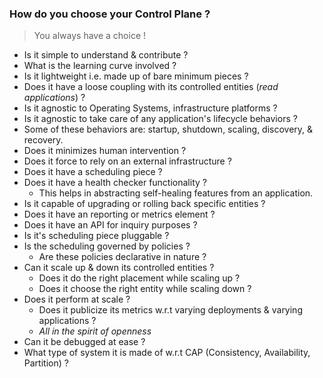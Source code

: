 ### How do you choose your Control Plane ?

> You always have a choice !

- Is it simple to understand & contribute ?
 - What is the learning curve involved ?
- Is it lightweight i.e. made up of bare minimum pieces ?
- Does it have a loose coupling with its controlled entities (*read applications*) ?
- Is it agnostic to Operating Systems, infrastructure platforms ?
- Is it agnostic to take care of any application's lifecycle behaviors ?
 - Some of these behaviors are: startup, shutdown, scaling, discovery, & recovery.
- Does it minimizes human intervention ?
- Does it force to rely on an external infrastructure ?
- Does it have a scheduling piece ?
- Does it have a health checker functionality ?
  - This helps in abstracting self-healing features from an application.
- Is it capable of upgrading or rolling back specific entities ?
- Does it have an reporting or metrics element ?
- Does it have an API for inquiry purposes ?
- Is it's scheduling piece pluggable ?
- Is the scheduling governed by policies ?
  - Are these policies declarative in nature ?
- Can it scale up & down its controlled entities ?
  - Does it do the right placement while scaling up ?
  - Does it choose the right entity while scaling down ?
- Does it perform at scale ?
  - Does it publicize its metrics w.r.t varying deployments & varying applications ?
  - *All in the spirit of openness*
- Can it be debugged at ease ?
- What type of system it is made of w.r.t CAP (Consistency, Availability, Partition) ?
